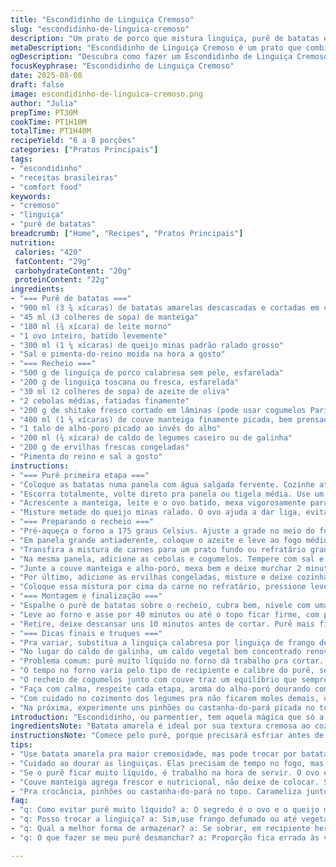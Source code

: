 ```yaml
---
title: "Escondidinho de Linguiça Cremoso"
slug: "escondidinho-de-linguica-cremoso"
description: "Um prato de porco que mistura linguiça, purê de batatas e legumes frescos. Ideal para reunir a família, com toque especial na combinação de ingredientes e textura cremosa. Troquei parte da linguiça por linguiça calabresa, garantindo um sabor mais picante e defumado. Usei liquidificador pra garantir purê mais leve e adicionei queijo minas padrão para contraste; substituí o cheiro-verde no lugar do alho para dar frescor. Receita que vai do fogão ao forno, misturando aromas que varrem a cozinha e prometem conforto puro. Para quem quer fugir do óbvio, mesmo na cozinha tradicional."
metaDescription: "Escondidinho de Linguiça Cremoso é um prato que combina sabores intensos e texturas reconfortantes para reunir a família"
ogDescription: "Descubra como fazer um Escondidinho de Linguiça Cremoso, uma combinação perfeita de batatas, linguiça e queijo minas, ideal para o aconchego da casa"
focusKeyphrase: "Escondidinho de Linguiça Cremoso"
date: 2025-08-08
draft: false
image: escondidinho-de-linguica-cremoso.png
author: "Julia"
prepTime: PT30M
cookTime: PT1H10M
totalTime: PT1H40M
recipeYield: "6 a 8 porções"
categories: ["Pratos Principais"]
tags:
- "escondidinho"
- "receitas brasileiras"
- "comfort food"
keywords:
- "cremoso"
- "linguiça"
- "purê de batatas"
breadcrumb: ["Home", "Recipes", "Pratos Principais"]
nutrition: 
 calories: "420"
 fatContent: "29g"
 carbohydrateContent: "20g"
 proteinContent: "22g"
ingredients:
- "=== Purê de batatas ==="
- "900 ml (3 ¾ xícaras) de batatas amarelas descascadas e cortadas em cubos"
- "45 ml (3 colheres de sopa) de manteiga"
- "180 ml (¾ xícara) de leite morno"
- "1 ovo inteiro, batido levemente"
- "300 ml (1 ¼ xícaras) de queijo minas padrão ralado grosso"
- "Sal e pimenta-do-reino moída na hora a gosto"
- "=== Recheio ==="
- "500 g de linguiça de porco calabresa sem pele, esfarelada"
- "200 g de linguiça toscana ou fresca, esfarelada"
- "30 ml (2 colheres de sopa) de azeite de oliva"
- "2 cebolas médias, fatiadas finamente"
- "200 g de shitake fresco cortado em lâminas (pode usar cogumelos Paris substituto)"
- "400 ml (1 ⅔ xícaras) de couve manteiga finamente picada, bem prensada"
- "1 talo de alho-poró picado ao invés do alho"
- "200 ml (¾ xícara) de caldo de legumes caseiro ou de galinha"
- "200 g de ervilhas frescas congeladas"
- "Pimenta do reino e sal a gosto"
instructions:
- "=== Purê primeira etapa ==="
- "Coloque as batatas numa panela com água salgada fervente. Cozinhe até ficarem muito macias, quase desmanchando, uns 20 minutos após a água ferver, teste espete com garfo, tem que entrar fácil."
- "Escorra totalmente, volte direto pra panela ou tigela média. Use um amassador manual para manter textura rústica, ou passe no processador/ liquidificador com pulsos curtos para purê leve, mas sem virar cola."
- "Acrescente a manteiga, leite e o ovo batido, mexa vigorosamente para incorporar tudo. Tempere com sal e bastante pimenta do reino moída na hora (insisto, não economize na pimenta)."
- "Misture metade do queijo minas ralado. O ovo ajuda a dar liga, evita que o purê seque no forno. Reserve em temperatura ambiente."
- "=== Preparando o recheio ==="
- "Pré-aqueça o forno a 175 graus Celsius. Ajuste a grade no meio do forno."
- "Em panela grande antiaderente, coloque o azeite e leve ao fogo médio-alto. Quando quente, adicione as linguiças calabresa e toscana, mexa e esfarele bem. A ideia é que fique dourado, com leve cor, isso traz sabor. Deixe uns 8 minutos, escorra o excesso de gordura se necessário para não ficar pesado."
- "Transfira a mistura de carnes para um prato fundo ou refratário grande (28x20 cm)."
- "Na mesma panela, adicione as cebolas e cogumelos. Tempere com sal e pimenta, refogue em fogo médio até caramelizar levemente, uns 7 minutos. Esses sabores são a base do prato, não pule esse passo."
- "Junte a couve manteiga e alho-poró, mexa bem e deixe murchar 2 minutos. Complete com o caldo, deixe evaporar levemente mexendo de vez em quando por mais uns 5 minutos."
- "Por último, adicione as ervilhas congeladas, misture e deixe cozinhar rapidamente até o líquido quase secar. Prove e ajuste sal e pimenta."
- "Coloque essa mistura por cima da carne no refratário, pressione levemente com as costas da colher."
- "=== Montagem e finalização ==="
- "Espalhe o purê de batatas sobre o recheio, cubra bem, nivele com uma espátula. Polvilhe com o restante do queijo minas ralado."
- "Leve ao forno e asse por 40 minutos ou até o topo ficar firme, com pontos dourados pelo queijo derretido e borbulhando suavemente nas bordas."
- "Retire, deixe descansar uns 10 minutos antes de cortar. Purê mais firme, mais fácil de servir e mais sabor concentrado."
- "=== Dicas finais e truques ==="
- "Pra variar, substitua a linguiça calabresa por linguiça de frango defumada para versão menos gordurosa. Se quiser um toque brasileiro, inclua pimenta dedo-de-moça sem sementes ao refogado."
- "No lugar do caldo de galinha, um caldo vegetal bem concentrado renova o aroma, e para vegetarianos, use linguiça vegetal defumada."
- "Problema comum: purê muito líquido no forno dá trabalho pra cortar. O segredo é o ovo e o uso do queijo minas, formam uma camada que segura a estrutura."
- "O tempo no forno varia pelo tipo de recipiente e calibre do purê, sempre observe cor do topo, se estiver dourada demais, cubra com papel alumínio."
- "O recheio de cogumelos junto com couve traz um equilíbrio que sempre funciona, evita aquele gosto pesado só de linguiça."
- "Faça com calma, respeite cada etapa, aroma do alho-poró dourando com cebola é sinal que vai ficar bom."
- "Com cuidado no cozimento dos legumes pra não ficarem moles demais, o prato ganha textura que encoraja repetição!"
- "Na próxima, experimente uns pinhões ou castanha-do-pará picada no topo pra crocância a mais, efeito surpreendente e ainda brasileiro."
introduction: "Escondidinho, ou parmentier, tem aquela mágica que só a cozinha com alma traz. Um prato simples, de ingredientes comuns, mas que no equilíbrio das texturas — purê macio, recheio suculento — se revela em toda sua força. A linguiça calabresa e a toscana juntam-se num mar de aromas típicos das cozinhas brasileiras, com cebola dourada e alho-poró perfumando tudo. Usei couve e cogumelo para dar frescor e sabor terroso, pois já tem carne o suficiente. O queijo minas ralado sustenta sem pesar, enquanto o ovo no purê garante firmeza, que é o que separa um bom escondidinho de um que desmancha na travessa. Temperatura no forno, tempo de descanso, o aroma do queijo derretendo — cada passo me ensinou a ter paciência. Reuni essa receita várias vezes pro pessoal, é daqueles pratos que se renova e nunca cansa."
ingredientsNote: "Batata amarela é ideal por sua textura cremosa ao cozinhar, substitua por batata-doce pra um sabor diferente, ajuste o tempo de cozimento. Manteiga e azeite se combinam melhor que só manteiga, porque o azeite suporta melhor o calor dos refogados. Queijo minas padrão substitui parcialmente o cheddar usado originalmente e ajuda na textura, além de não ser tão forte, mantendo equilíbrio. Linguiça calabresa dá caráter e picância, mas cuidado na quantidade para não dominar. Cogumelos shitake trocam perfeitamente os champignons brancos, trazendo um aroma terroso que casa com a couve manteiga, que não pode faltar, imprime um frescor e pequena crocância no prato. Alho-poró no lugar do alho comum evita ardência forte e agrega sabor mais suave e elegante. Caldo caseiro é insubstituível para sabor, mas industrializado pode ser usado; evite excessos para não salgar demais. Ervilhas congeladas, não cozidas demais pra manter textura e cor. Essa combinação funciona muito bem para um prato robusto e equilibrado."
instructionsNote: "Comece pelo purê, porque precisará esfriar antes de ir ao forno para não escorrer. Cozinhe até as batatas estarem bem macias, testa com garfo, deve entrar e sair sem resistência. Misture os ingredientes do purê ainda quente para que manteiga e leite derretam e incorporarem bem. Esfarelar a linguiça é essencial para que a textura fique uniforme no recheio, dourar bem pra caramelizar e tirar aquela gordura crua, sempre escorra excesso pra evitar peso. Refogue legumes separadamente na mesma panela, assim aproveita o sabor residual e limpa a panela, além de evitar que ingredientes cozinhem demais juntos. Couve e alho-poró agregam frescor e aroma, e precisam de tempo para murchar ligeiramente sem desmanchar. Deglace com caldo, permite incorporar sabor e soltar resíduos grudados na panela, importante pra camadas de sabor. Montar aproveitando a temperatura ambiente ajuda na textura. O tempo do forno varia, fique de olho, o sinal é o queijo borbulhando com tonalidade dourada. Nunca pule o descanso, ajuda o purê a firmar e o prato a assentar o sabor. Esses detalhes são os que fazem a diferença, não tenha pressa e confie nos sentidos."
tips:
- "Use batata amarela pra maior cremosidade, mas pode trocar por batata-doce. Ajuste o tempo de cozimento. Quanto mais macias, melhor. Manteiga e azeite juntos fazem o molho mais leve. Azeite segura altas temperaturas."
- "Cuidado ao dourar as linguiças. Elas precisam de tempo no fogo, mas não deixe queimar. A cor é sinal de sabor. Se o recheio ficar pesado, escorra a gordura. Não economize na cebola, realça tudo. Tanto que o cheirinho vai invadir sua cozinha."
- "Se o purê ficar muito líquido, é trabalho na hora de servir. O ovo e o queijo formam uma camada firme. Não pule o descanso e preste atenção no topo, deve estar dourado, já é bom sinal. Faça com calda caseira, gosto de frescor."
- "Couve manteiga agrega frescor e nutricional, não deixe de colocar. Substitua os cogumelos por outros, se não tiver. A textura é importante, escolha cogumelo fresco. Sinta os aromas. Deglace com caldo, soltar o que grudou é sabor."
- "Pra crocância, pinhões ou castanha-do-pará no topo. Carameliza junto com queijo. Experimente. Sinta as texturas, em cada garfada. E se a receita não ficar como quer, mude a proporção de batatas e queijo"
faq:
- "q: Como evitar purê muito líquido? a: O segredo é o ovo e o queijo minas. Eles ajudam a firmar. Se ainda assim der problema, considere usar menos leite ou batatas que soltam menos água."
- "q: Posso trocar a linguiça? a: Sim,use frango defumado ou até vegetal. A linguiça calabresa traz picância, mas se ligar na receita, o sabor vem mais do que só a carne."
- "q: Qual a melhor forma de armazenar? a: Se sobrar, em recipiente hermético na geladeira. Pode durar até três dias. Tente não esquentar mais de uma vez, muda textura. E, se precisar, monte e congele."
- "q: O que fazer se meu purê desmanchar? a: Proporção fica errada às vezes. Se vir que o purê não tá firme, busque aumentar o queijo. O ovo ajuda também. E é sempre bom seguir o tempo de descanso."

---
```

